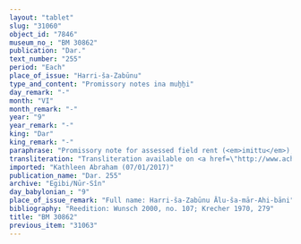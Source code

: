 ```yaml
---
layout: "tablet"
slug: "31060"
object_id: "7846"
museum_no_: "BM 30862"
publication: "Dar."
text_number: "255"
period: "Each"
place_of_issue: "Harri-ša-Zabūnu"
type_and_content: "Promissory notes ina muẖẖi"
day_remark: "-"
month: "VI"
month_remark: "-"
year: "9"
year_remark: "-"
king: "Dar"
king_remark: "-"
paraphrase: "Promissory note for assessed field rent (<em>imittu</em>), to be delivered in dates.<br /> <strong>B</strong> owes 29 kor of dates to <strong>A</strong> and his brothers, the assessed revenue (<em>imittu</em>) (from land) at the Zabunu-ditch, next to <strong>C</strong>&rsquo;s (plot of land). He should deliver the dates in one instalment to the courtyard (<em>haṣāru</em>) at the Zabunu-ditch. Delivery is due in Arahsamna (VIII). He should also deliver the usual by-products of the date cultivation: for each kor of dates he shall give a load of spathes (<em>tuhallu</em>), spadices (<em>gip&ucirc;</em>) from green dates (<em>uhinnu</em>), (and) fibers (<em>mangaga</em>), 2 <em>darīku</em>-containers, and 20 loads of firewood. No payment has been received (<em>eṭēru</em> G Stat) for the gardener&#39;s remuneration (<em>&scaron;issinnu</em>) nor for the services of the agricultural supervisor (<em>gugallu</em>). Witnesses.<br /> &nbsp;<br /> <strong>A<sub>1 </sub></strong>= Marduk-nāṣir-apli/Itti-Marduk-balāṭu//Egibi; <strong>A<sub>2 </sub></strong>= brother of <strong>A<sub>1</sub></strong>; <strong>B </strong>= Nab&ucirc;-iddin/ Kīnāya; <strong>C </strong>= Mu&scaron;ēzib-Marduk"
transliteration: "Transliteration available on <a href=\"http://www.achemenet.com/fr/item/?/1332474=wunsch&l=a&c=1&t=1.4/2/96/1/1328518\" target=\"_blank\">Achemenet</a>"
imported: "Kathleen Abraham (07/01/2017)"
publication_name: "Dar. 255"
archive: "Egibi/Nūr-Sîn"
day_babylonian_: "9"
place_of_issue_remark: "Full name: Harri-ša-Zabūnu Ālu-ša-mār-Ahi-bāni"
bibliography: "Reedition: Wunsch 2000, no. 107; Krecher 1970, 279"
title: "BM 30862"
previous_item: "31063"
---
```

